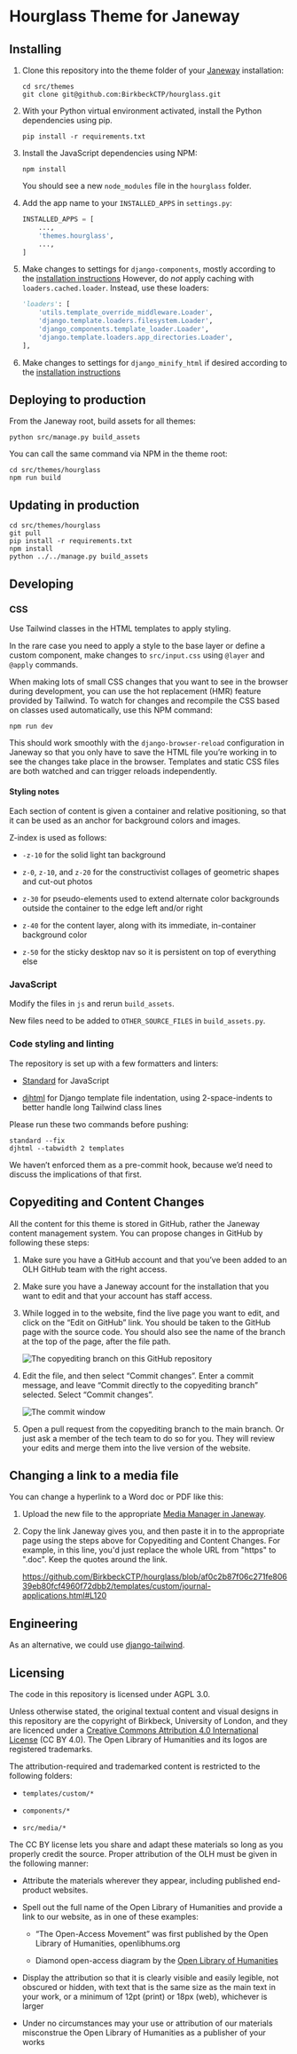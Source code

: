 # Hourglass Theme for Janeway

## Installing

1. Clone this repository into the theme folder of your
   [Janeway](https://github.com/BirkbeckCTP/janeway) installation:

   ```shell
   cd src/themes
   git clone git@github.com:BirkbeckCTP/hourglass.git
   ```

2. With your Python virtual environment activated, install the Python
   dependencies using pip.

   ```shell
   pip install -r requirements.txt
   ```

3. Install the JavaScript dependencies using NPM:

   ```shell
   npm install
   ```

   You should see a new `node_modules` file in the `hourglass` folder.

4. Add the app name to your `INSTALLED_APPS` in `settings.py`:

   ```py
   INSTALLED_APPS = [
       ...,
       'themes.hourglass',
       ...,
   ]
   ```

5. Make changes to settings for `django-components`, mostly according to the
   [installation
   instructions](https://github.com/EmilStenstrom/django-components/tree/d9342782266b6ec41e3f2c39229d71d975f809a2#installation)
   However, do *not* apply caching with `loaders.cached.loader`. Instead,
   use these loaders:

   ```py
   'loaders': [
       'utils.template_override_middleware.Loader',
       'django.template.loaders.filesystem.Loader',
       'django_components.template_loader.Loader',
       'django.template.loaders.app_directories.Loader',
   ],
   ```

6. Make changes to settings for `django_minify_html` if desired according to the
   [installation
   instructions](https://github.com/adamchainz/django-minify-html#installation)

## Deploying to production

From the Janeway root, build assets for all themes:

```shell
python src/manage.py build_assets
```

You can call the same command via NPM in the theme root:

```shell
cd src/themes/hourglass
npm run build
```

## Updating in production

```shell
cd src/themes/hourglass
git pull
pip install -r requirements.txt
npm install
python ../../manage.py build_assets
```

## Developing

### CSS

Use Tailwind classes in the HTML templates to apply styling.

In the rare case you need to apply a style to the base layer or define
a custom component, make changes to `src/input.css` using `@layer` and
`@apply` commands.

When making lots of small CSS changes that you want to see in the browser
during development, you can use the hot replacement (HMR) feature provided
by Tailwind. To watch for changes and recompile the CSS based on classes
used automatically, use this NPM command:

```shell
npm run dev
```

This should work smoothly with the `django-browser-reload` configuration
in Janeway so that you only have to save the HTML file you’re working in
to see the changes take place in the browser. Templates and static CSS
files are both watched and can trigger reloads independently.

#### Styling notes

Each section of content is given a container and relative positioning, so
that it can be used as an anchor for background colors and images.

Z-index is used as follows:

- `-z-10` for the solid light tan background

- `z-0`, `z-10`, and `z-20` for the constructivist collages of geometric shapes and cut-out photos

- `z-30` for pseudo-elements used to extend alternate color backgrounds
outside the container to the edge left and/or right

- `z-40` for the content layer, along with its immediate, in-container
background color

- `z-50` for the sticky desktop nav so it is persistent on top of
everything else

### JavaScript

Modify the files in `js` and rerun `build_assets`.

New files need to be added to `OTHER_SOURCE_FILES` in `build_assets.py`.

### Code styling and linting

The repository is set up with a few formatters and linters:

- [Standard](https://standardjs.com/) for JavaScript

- [djhtml](https://github.com/rtts/djhtml) for Django template file indentation,
  using 2-space-indents to better handle long Tailwind class lines

Please run these two commands before pushing:

```shell
standard --fix
djhtml --tabwidth 2 templates
```

We haven’t enforced them as a pre-commit hook, because we’d need to
discuss the implications of that first.

## Copyediting and Content Changes

All the content for this theme is stored in GitHub, rather the Janeway content
management system. You can propose changes in GitHub by following these steps:

1. Make sure you have a GitHub account and that you’ve been added to an OLH
   GitHub team with the right access.

2. Make sure you have a Janeway account for the installation that you want
   to edit and that your account has staff access.

3. While logged in to the website, find the live page you want to edit,
   and click on the “Edit on GitHub” link. You should be taken to the
   GitHub page with the source code. You should also see the name of the
   branch at the top of the page, after the file path.

   ![The copyediting branch on this GitHub repository](src/media/copyediting-branch.png)

4. Edit the file, and then select “Commit changes”. Enter a commit
   message, and leave “Commit directly to the copyediting branch”
   selected. Select “Commit changes”.

   ![The commit window](src/media/copyediting-commit.png)

5. Open a pull request from the copyediting branch to the main branch. Or
   just ask a member of the tech team to do so for you. They will review
   your edits and merge them into the live version of the website.

## Changing a link to a media file

You can change a hyperlink to a Word doc or PDF like this:

1. Upload the new file to the appropriate
   [Media Manager in Janeway](https://janeway.readthedocs.io/en/latest/manager/content/index.html?highlight=media%20manager#media-files).
   
3. Copy the link Janeway gives you, and then paste it in to the appropriate
   page using the steps above for Copyediting and Content Changes. For example,
   in this line, you'd just replace the whole URL from "https" to ".doc". Keep the
   quotes around the link.

   https://github.com/BirkbeckCTP/hourglass/blob/af0c2b87f06c271fe80639eb80fcf4960f72dbb2/templates/custom/journal-applications.html#L120

## Engineering

As an alternative, we could use
[django-tailwind](https://github.com/timonweb/django-tailwind).

## Licensing

The code in this repository is licensed under AGPL 3.0.

Unless otherwise stated, the original textual content and visual designs
in this repository are the copyright of Birkbeck, University of London,
and they are licenced under a [Creative Commons Attribution 4.0
International License](https://creativecommons.org/licenses/by/4.0/) (CC
BY 4.0). The Open Library of Humanities and its logos are registered
trademarks.

The attribution-required and trademarked content is restricted to the
following folders:

- `templates/custom/*`

- `components/*`

- `src/media/*`

The CC BY license lets you share and adapt these materials so long as you
properly credit the source. Proper attribution of the OLH must be given in
the following manner:

- Attribute the materials wherever they appear, including published
  end-product websites.

- Spell out the full name of the Open Library of Humanities and provide
a link to our website, as in one of these examples:

  - “The Open-Access Movement” was first published by the Open Library of
Humanities, openlibhums.org

  - Diamond open-access diagram by the
    [Open Library of Humanities](https://www.openlibhums.org/)

- Display the attribution so that it is clearly visible and easily
  legible, not obscured or hidden, with text that is the same size as the
  main text in your work, or a minimum of 12pt (print) or 18px (web),
  whichever is larger

- Under no circumstances may your use or attribution of our materials
  misconstrue the Open Library of Humanities as a publisher of your works
